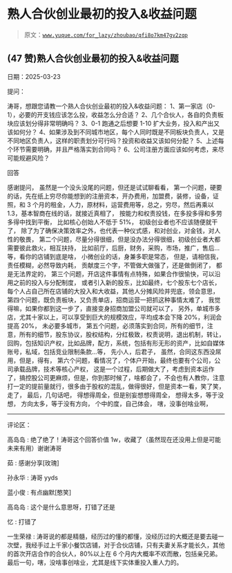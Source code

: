 # 熟人合伙创业最初的投入&收益问题

> 原文：[`www.yuque.com/for_lazy/zhoubao/qfi8o7km47gv2zqp`](https://www.yuque.com/for_lazy/zhoubao/qfi8o7km47gv2zqp)

## (47 赞)熟人合伙创业最初的投入&收益问题

日期：2025-03-23

提问：

涛哥，想跟您请教一个熟人合伙创业最初的投入&收益问题： 1、第一家店（0-1），必要的开支钱应该怎么投，收益怎么分合适？
2、几个合伙人，各自的负责板块应该划分得非常明确吗？ 3、0-1 跑通之后想要 1-10 扩大业务，投入和产出又该如何分？
4、如果涉及到不同城市地区，每个人同时既是不同板块负责人，又是不同地区负责人，这样的职责划分可行吗？投资和收益又该如何分配？
5、上述每个环节需要明确，并且严格落实到合同吗？ 6、公司注册方面应该如何考虑，来尽可能规避风险？

回答

感谢提问， 虽然是一个没头没尾的问题，但还是试试聊看看，
第一个问题，硬要的话，先在纸上穷尽你能想到的注册资本，开办费用，加盟费，装修，设备，证照，和 3 个月的租金，人力，原材料，运营费用等，总之，穷尽，然后再乘以 1.3，基本智商在线的话，就接近真相了，
按能力和权责投钱，在多投多得和多劳多得中找到平衡， 比如核心创始人不低于 51%， 初级创业者也不应该随便就干了，
除了为了确保决策效率之外，也代表一种仪式感，和对创业，对金钱，对人性的敬畏，
第二个问题，尽量分得很细，但是没办法分得很细，初级创业者大都需要彼此救火，相互扶持，
比如前厅，后厨，财务，采购，市场，推广，售后...等，看你的店铺到底是啥， 小微创业的话，身兼多职是常态， 但是，请相信我，责任模糊，必然导致内耗，
贡献度三个字，不管做大做强了，还是做倒闭了， 都是无法界定的， 第三个问题，开店这件事情有点特殊，如果合作很愉快，可以沿用之前的投入与分配制度，
或者引入新的股东，比如最终，七个股东七个店长，每个人占自己所在店铺的大投入和大收益，其他人分摊风险并兜底，领会意思，
第四个问题，既负责板块，又负责单店，招商运营一把抓这种事情太难了， 我觉得嘛，如果你都到这一步了，直接变身招商加盟公司就可以了，
另外，单城市多店，尤其十家以上，可以享受到巨大的规模效应，平均成本会下降 20%，利润会提高 20%， 未必要多城市，
第五个问题，必须落实到合同，所有的细节，注意，所有的细节，股东协议，股权结构，分红极致，权责说明，退出机制，转让，回购，包括知识产权，比如品牌，配方，系统，包括有形无形的资产，比如自媒体账号，私域，包括竞业限制条款...等，
先小人，后君子， 虽然，合同这东西没屌用，但是，得有， 第六个问题，看情况了，个体户开始，最终也要有个公司，公司承载品牌，技术等核心产权，
这是一个过程，后期做大了，考虑到资本运作了，搞控股公司更麻烦，但是，你到那时候了，啥都会了，不会也有人教你，注意打一定的提前量就行，很多由于股权的混乱，做得很好，但是资本一看，笑了笑，走了，
最后，几句话吧， 得想得周全，但是别妄想想得周全， 想得太多，等于没想， 方向太多，等于没有方向， 个中的度，自己体会， 嗐，没事创啥业啊，

* * *

评论区：

高岛岛 : 绝了绝了！涛哥这个回答价值 1w，收藏了（虽然现在还没用上但是可能未来有用）谢谢涛哥

茹 : 感谢分享[玫瑰]

孙永华 : 涛哥 yyds

蓝小俊 : 有点幽默[憨笑]

高岛岛 : 这个是什么意思呀，打错了还是

忆 : 打错了

一生荣禄 : 涛哥说的都是精髓，经历过的懂的都懂，没经历过的大概还是要去碰一次壁，我经手过上千家小餐饮店铺，对于合伙店铺，只有夫妻关系才能长久，其他的首次开店合作的合伙人，80%以上在 6 个月内大概率不欢而散，包括亲兄弟。
最后一句，嗐，没啥事创啥业，尤其是线下实体重投入重人力的。